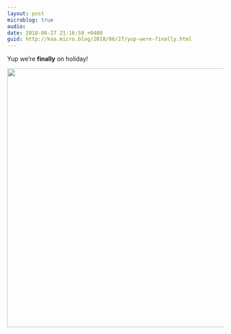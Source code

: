 ```yaml
---
layout: post
microblog: true
audio: 
date: 2018-06-27 21:16:59 +0400
guid: http://kaa.micro.blog/2018/06/27/yup-were-finally.html
---
```

Yup we’re **finally** on holiday!

<img src="https://micro.kaa.bz/uploads/2018/8f025231e8.jpg" width="600" height="600" />
